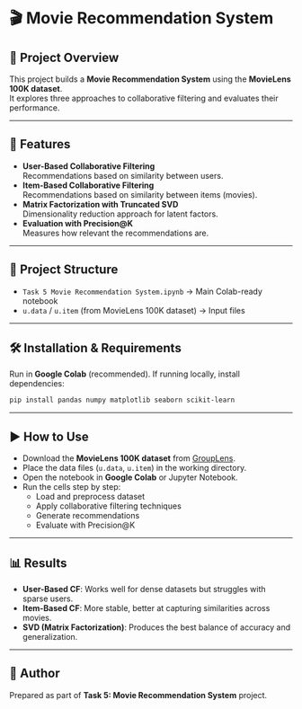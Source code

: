 # 🎬 Movie Recommendation System 

## 📌 Project Overview
This project builds a **Movie Recommendation System** using the **MovieLens 100K dataset**.  
It explores three approaches to collaborative filtering and evaluates their performance.

---

## 🚀 Features
- **User-Based Collaborative Filtering**  
  Recommendations based on similarity between users.
- **Item-Based Collaborative Filtering**  
  Recommendations based on similarity between items (movies).
- **Matrix Factorization with Truncated SVD**  
  Dimensionality reduction approach for latent factors.
- **Evaluation with Precision@K**  
  Measures how relevant the recommendations are.

---

## 📂 Project Structure
- `Task 5 Movie Recommendation System.ipynb` → Main Colab-ready notebook  
- `u.data` / `u.item` (from MovieLens 100K dataset) → Input files  

---

## 🛠️ Installation & Requirements
Run in **Google Colab** (recommended). If running locally, install dependencies:

```bash
pip install pandas numpy matplotlib seaborn scikit-learn
```

---

## ▶️ How to Use
- Download the **MovieLens 100K dataset** from [GroupLens](https://grouplens.org/datasets/movielens/100k/).  
- Place the data files (`u.data`, `u.item`) in the working directory.  
- Open the notebook in **Google Colab** or Jupyter Notebook.  
- Run the cells step by step:
  - Load and preprocess dataset  
  - Apply collaborative filtering techniques  
  - Generate recommendations  
  - Evaluate with Precision@K  

---

## 📊 Results
- **User-Based CF**: Works well for dense datasets but struggles with sparse users.  
- **Item-Based CF**: More stable, better at capturing similarities across movies.  
- **SVD (Matrix Factorization)**: Produces the best balance of accuracy and generalization.  

---

## 📌 Author
Prepared as part of **Task 5: Movie Recommendation System** project.  
